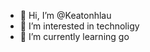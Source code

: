 - 👋 Hi, I’m @Keatonhlau
- 👀 I’m interested in technoligy
- 🌱 I’m currently learning go
<!---
Keatonhlau/Keatonhlau is a ✨ special ✨ repository because its `README.md` (this file) appears on your GitHub profile.
You can click the Preview link to take a look at your changes.
--->
